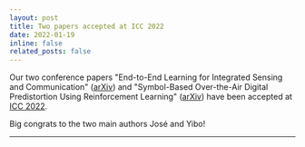```yaml
---
layout: post
title: Two papers accepted at ICC 2022
date: 2022-01-19
inline: false
related_posts: false
---
```


Our two conference papers "End-to-End Learning for Integrated Sensing and Communication" ([arXiv](https://arxiv.org/abs/2111.02106)) and "Symbol-Based Over-the-Air Digital Predistortion Using Reinforcement Learning" ([arXiv](https://arxiv.org/abs/2111.11923)) have been accepted at [ICC 2022](https://icc2022.ieee-icc.org/). 

Big congrats to the two main authors José and Yibo!

***

